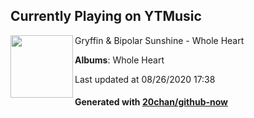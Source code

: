 ## Currently Playing on YTMusic

[<img align="left" width="100" src="https://lh3.googleusercontent.com/6fC0bRTWcV5IQmVm4P_4QoHkygZUV2c6Ay1k4oINYjg6LsgilNAzS5PxKQ7H_s3YGHtXE6W-26Z1nWc">](https://music.youtube.com/channel/UCO4t4bsN65024PXQUnENGkw)

Gryffin & Bipolar Sunshine - Whole Heart

**Albums**: Whole Heart

Last updated at 08/26/2020 17:38

#### Generated with [20chan/github-now](https://github.com/20chan/github-now)


<!--
**20chan/20chan** is a ✨ _special_ ✨ repository because its `README.md` (this file) appears on your GitHub profile.

Here are some ideas to get you started:

- 🔭 I’m currently working on ...
- 🌱 I’m currently learning ...
- 👯 I’m looking to collaborate on ...
- 🤔 I’m looking for help with ...
- 💬 Ask me about ...
- 📫 How to reach me: ...
- 😄 Pronouns: ...
- ⚡ Fun fact: ...
-->
